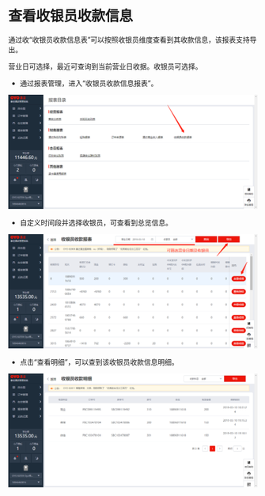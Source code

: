 # 查看收银员收款信息

通过收“收银员收款信息表”可以按照收银员维度查看到其收款信息，该报表支持导出。

营业日可选择，最近可查询到当前营业日收据。收银员可选择。

* 通过报表管理，进入“收银员收款信息报表”。

![](../../../.gitbook/assets/image%20%28399%29.png)

* 自定义时间段并选择收银员，可查看到总览信息。

![](../../../.gitbook/assets/image%20%28451%29.png)

* 点击“查看明细”，可以查到该收银员收款信息明细。

![](../../../.gitbook/assets/image%20%28322%29.png)

